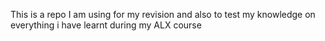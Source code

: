 This is a repo I am using for my revision and also to test my knowledge on everything i have learnt during my ALX course